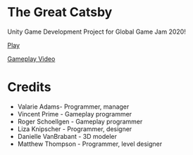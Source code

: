 # The Great Catsby
Unity Game Development Project for Global Game Jam 2020!

[Play](https://deviantdear.github.io/GlobalGameJam2020/)

[Gameplay Video](https://www.youtube.com/watch?v=1kDcQgXwgmU)


# Credits
- Valarie Adams- Programmer, manager
- Vincent Prime - Gameplay programmer
- Roger Schoellgen - Gameplay programmer
- Liza Knipscher - Programmer, designer
- Danielle VanBrabant - 3D modeler
- Matthew Thompson - Programmer, level designer
